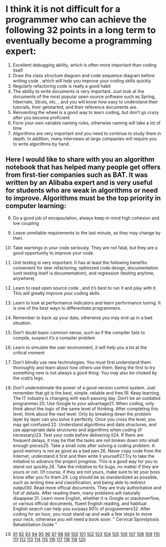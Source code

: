 I think it is not difficult for a programmer who can achieve the following 32 points in a long term to eventually become a programming expert:
==

1. Excellent debugging ability, which is often more important than coding itself
2. Draw the class structure diagram and code sequence diagram before writing code , which will help you improve your coding skills quickly
3. Regularly refactoring code is really a good habit
4. The ability to write documents is very important. Just look at the documents of the most popular open source software such as Spring, hibernate, Struts, etc. , and you will know how easy to understand their tutorials, their getstarted, and their reference documents are.
5. Reinventing the wheel is a good way to learn coding, but don’t go crazy after you become proficient
6. Form your own variable naming rules, otherwise naming will take a lot of time
7. Algorithms are very important and you need to continue to study them in depth. In addition, many interviews at large companies will require you to write algorithms by hand.

Here I would like to share with you an algorithm notebook that has helped many people get offers from first-tier companies such as BAT. It was written by an Alibaba expert and is very useful for students who are weak in algorithms or need to improve. Algorithms must be the top priority in computer learning:
--
8. Do a good job of encapsulation, always keep in mind high cohesion and low coupling
9. Leave unreliable requirements to the last minute, as they may change by then.
10. Take warnings in your code seriously. They are not fatal, but they are a good opportunity to improve your code.
11. Unit testing is very important. It has at least the following benefits: convenient for later refactoring, optimized code design, documentation (unit testing itself is documentation), and regression (testing anytime, anywhere)
12. Learn to read open source code , and it’s best to run it and play with it. This will greatly improve your coding skills.
13. Learn to look at performance indicators and learn performance tuning. It is one of the best ways to differentiate programmers.
14. Remember to back up your data, otherwise you may end up in a bad situation.
15. Don’t doubt basic common sense, such as if the compiler fails to compile, suspect it’s a compiler problem
16. Learn to simulate the user environment, it will help you a lot at the critical moment
17. Don’t blindly use new technologies. You must first understand them thoroughly and learn about how others use them. Being the first to try something new is not always a good thing. You may also be choked by the crab’s legs.
18. Don’t underestimate the power of a good version control system. Just remember that git is the best, simple, reliable and free.19. Keep learning. The IT industry is changing with each passing day. Don’t be an outdated programmer.20. Use Google to your advantage21. When coding, only think about the logic of the same level of thinking. After completing this level, think about the next level. Only by breaking down the problem layer by layer can you solve it perfectly. Once you cross the level, you may get confused.22. Understand algorithms and data structures, and use appropriate data structures and algorithms when coding (if necessary)23. Test your code before delivering it24. If there are frequent delays, it may be that the tasks are not broken down into small enough pieces25. Take a small note after solving a coding problem. A good memory is not as good as a bad pen.26. Never copy code from the Internet, understand it first and then write it yourself27.Try to take the initiative to advance the project progress. This is a good way for you to stand out quickly.28. Take the initiative to fix bugs, no matter if they are yours or not. Of course, if they are not yours, make sure to let your boss know after you fix them.29. Log should be as standardized as possible, such as writing time and classification, and being able to redirect output30. Read more official documents. They are truly authoritative and full of details. After reading them, many problems will naturally disappear.31. Learn more English, whether it is Google or stackoverflow, or various official documents, fluent English reading, and habitual English search can help you surpass 90% of programmers32. After coding for an hour, you must stand up and walk a few steps to move your neck, otherwise you will need a book soon: " Cervical Spondylosis Rehabilitation Guide "

19. [91](https://chigua57.pages.dev/91/)
[92](https://chigua57.pages.dev/92/)
[93](https://chigua57.pages.dev/93/)
[94](https://chigua57.pages.dev/94/)
[95](https://chigua57.pages.dev/95/)
[96](https://chigua57.pages.dev/96/)
[97](https://chigua57.pages.dev/97/)
[98](https://chigua57.pages.dev/98/)
[99](https://chigua57.pages.dev/99/)
[100](https://chigua57.pages.dev/100/)
[101](https://chigua57.pages.dev/101/)
[102](https://chigua57.pages.dev/102/)
[103](https://chigua57.pages.dev/103/)
[104](https://chigua57.pages.dev/104/)
[105](https://chigua57.pages.dev/105/)
[106](https://chigua57.pages.dev/106/)
[107](https://chigua57.pages.dev/107/)
[108](https://chigua57.pages.dev/108/)
[109](https://chigua57.pages.dev/109/)
[110](https://chigua57.pages.dev/110/)
[111](https://chigua57.pages.dev/111/)
[112](https://chigua57.pages.dev/112/)
[113](https://chigua57.pages.dev/113/)
[114](https://chigua57.pages.dev/114/)
[115](https://chigua57.pages.dev/115/)
[116](https://chigua57.pages.dev/116/)
[117](https://chigua57.pages.dev/117/)
[118](https://chigua57.pages.dev/118/)
[119](https://chigua57.pages.dev/119/)
[120](https://chigua57.pages.dev/120/)
